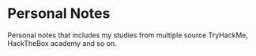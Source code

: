 # Personal Notes
Personal notes that includes my studies from multiple source TryHackMe, HackTheBox academy and so on. 
